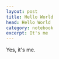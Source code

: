 ```yaml
---
layout: post
title: Hello World
head: Hello World
category: notebook
excerpt: It's me
---
```


<section class="text">
Yes, it's me.
</section>